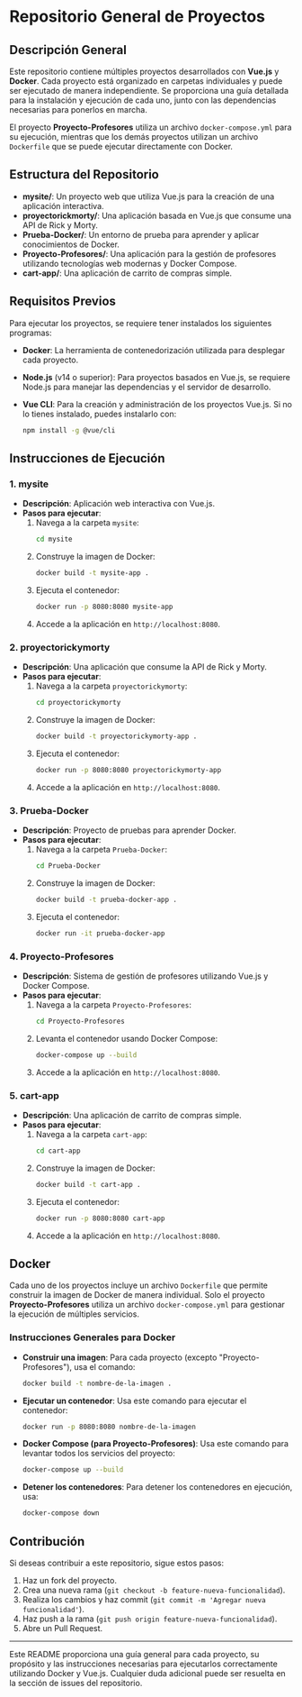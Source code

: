 # Repositorio General de Proyectos

## Descripción General
Este repositorio contiene múltiples proyectos desarrollados con **Vue.js** y **Docker**. Cada proyecto está organizado en carpetas individuales y puede ser ejecutado de manera independiente. Se proporciona una guía detallada para la instalación y ejecución de cada uno, junto con las dependencias necesarias para ponerlos en marcha.

El proyecto **Proyecto-Profesores** utiliza un archivo `docker-compose.yml` para su ejecución, mientras que los demás proyectos utilizan un archivo `Dockerfile` que se puede ejecutar directamente con Docker.

## Estructura del Repositorio

- **mysite/**: Un proyecto web que utiliza Vue.js para la creación de una aplicación interactiva.
- **proyectorickmorty/**: Una aplicación basada en Vue.js que consume una API de Rick y Morty.
- **Prueba-Docker/**: Un entorno de prueba para aprender y aplicar conocimientos de Docker.
- **Proyecto-Profesores/**: Una aplicación para la gestión de profesores utilizando tecnologías web modernas y Docker Compose.
- **cart-app/**: Una aplicación de carrito de compras simple.

## Requisitos Previos

Para ejecutar los proyectos, se requiere tener instalados los siguientes programas:

- **Docker**: La herramienta de contenedorización utilizada para desplegar cada proyecto.
- **Node.js** (v14 o superior): Para proyectos basados en Vue.js, se requiere Node.js para manejar las dependencias y el servidor de desarrollo.
- **Vue CLI**: Para la creación y administración de los proyectos Vue.js. Si no lo tienes instalado, puedes instalarlo con:

    ```bash
    npm install -g @vue/cli
    ```

## Instrucciones de Ejecución

### 1. **mysite**
   - **Descripción**: Aplicación web interactiva con Vue.js.
   - **Pasos para ejecutar**:
     1. Navega a la carpeta `mysite`:
        ```bash
        cd mysite
        ```
     2. Construye la imagen de Docker:
        ```bash
        docker build -t mysite-app .
        ```
     3. Ejecuta el contenedor:
        ```bash
        docker run -p 8080:8080 mysite-app
        ```
     4. Accede a la aplicación en `http://localhost:8080`.

### 2. **proyectorickymorty**
   - **Descripción**: Una aplicación que consume la API de Rick y Morty.
   - **Pasos para ejecutar**:
     1. Navega a la carpeta `proyectorickymorty`:
        ```bash
        cd proyectorickymorty
        ```
     2. Construye la imagen de Docker:
        ```bash
        docker build -t proyectorickymorty-app .
        ```
     3. Ejecuta el contenedor:
        ```bash
        docker run -p 8080:8080 proyectorickymorty-app
        ```
     4. Accede a la aplicación en `http://localhost:8080`.

### 3. **Prueba-Docker**
   - **Descripción**: Proyecto de pruebas para aprender Docker.
   - **Pasos para ejecutar**:
     1. Navega a la carpeta `Prueba-Docker`:
        ```bash
        cd Prueba-Docker
        ```
     2. Construye la imagen de Docker:
        ```bash
        docker build -t prueba-docker-app .
        ```
     3. Ejecuta el contenedor:
        ```bash
        docker run -it prueba-docker-app
        ```

### 4. **Proyecto-Profesores**
   - **Descripción**: Sistema de gestión de profesores utilizando Vue.js y Docker Compose.
   - **Pasos para ejecutar**:
     1. Navega a la carpeta `Proyecto-Profesores`:
        ```bash
        cd Proyecto-Profesores
        ```
     2. Levanta el contenedor usando Docker Compose:
        ```bash
        docker-compose up --build
        ```
     3. Accede a la aplicación en `http://localhost:8080`.

### 5. **cart-app**
   - **Descripción**: Una aplicación de carrito de compras simple.
   - **Pasos para ejecutar**:
     1. Navega a la carpeta `cart-app`:
        ```bash
        cd cart-app
        ```
     2. Construye la imagen de Docker:
        ```bash
        docker build -t cart-app .
        ```
     3. Ejecuta el contenedor:
        ```bash
        docker run -p 8080:8080 cart-app
        ```
     4. Accede a la aplicación en `http://localhost:8080`.

## Docker

Cada uno de los proyectos incluye un archivo `Dockerfile` que permite construir la imagen de Docker de manera individual. Solo el proyecto **Proyecto-Profesores** utiliza un archivo `docker-compose.yml` para gestionar la ejecución de múltiples servicios. 

### Instrucciones Generales para Docker

- **Construir una imagen**: Para cada proyecto (excepto "Proyecto-Profesores"), usa el comando:

    ```bash
    docker build -t nombre-de-la-imagen .
    ```

- **Ejecutar un contenedor**: Usa este comando para ejecutar el contenedor:

    ```bash
    docker run -p 8080:8080 nombre-de-la-imagen
    ```

- **Docker Compose (para Proyecto-Profesores)**: Usa este comando para levantar todos los servicios del proyecto:

    ```bash
    docker-compose up --build
    ```

- **Detener los contenedores**: Para detener los contenedores en ejecución, usa:

    ```bash
    docker-compose down
    ```

## Contribución

Si deseas contribuir a este repositorio, sigue estos pasos:

1. Haz un fork del proyecto.
2. Crea una nueva rama (`git checkout -b feature-nueva-funcionalidad`).
3. Realiza los cambios y haz commit (`git commit -m 'Agregar nueva funcionalidad'`).
4. Haz push a la rama (`git push origin feature-nueva-funcionalidad`).
5. Abre un Pull Request.

---

Este README proporciona una guía general para cada proyecto, su propósito y las instrucciones necesarias para ejecutarlos correctamente utilizando Docker y Vue.js. Cualquier duda adicional puede ser resuelta en la sección de issues del repositorio.
